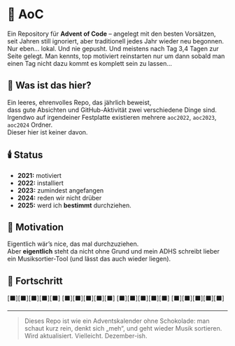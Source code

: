 # 🎄 AoC

Ein Repository für **Advent of Code** – angelegt mit den besten Vorsätzen,  
seit Jahren still ignoriert, aber traditionell jedes Jahr wieder neu begonnen.  
Nur eben... lokal. Und nie gepusht. Und meistens nach Tag 3,4 Tagen zur Seite gelegt.
Man kennts, top motiviert reinstarten nur um dann sobald man einen Tag nicht dazu kommt es komplett sein zu lassen...

## 🧊 Was ist das hier?

Ein leeres, ehrenvolles Repo, das jährlich beweist,  
dass gute Absichten und GitHub-Aktivität zwei verschiedene Dinge sind.  
Irgendwo auf irgendeiner Festplatte existieren mehrere `aoc2022`, `aoc2023`, `aoc2024` Ordner.  
Dieser hier ist keiner davon.

## 🕯️ Status

- **2021:** motiviert  
- **2022:** installiert  
- **2023:** zumindest angefangen  
- **2024:** reden wir nicht drüber  
- **2025:** werd ich **bestimmt** durchziehen.

## 📎 Motivation

Eigentlich wär’s nice, das mal durchzuziehen.  
Aber **eigentlich** steht da nicht ohne Grund
und mein ADHS schreibt lieber ein Musiksortier-Tool (und lässt das auch wieder liegen).

## 📆 Fortschritt

[⬛][⬛][⬛][⬛][⬛]
[⬛][⬛][⬛][⬛][⬛]
[⬛][⬛][⬛][⬛][⬛]
[⬛][⬛][⬛][⬛][⬛]

---

> Dieses Repo ist wie ein Adventskalender ohne Schokolade:
> man schaut kurz rein, denkt sich „meh“, und geht wieder Musik sortieren.
> Wird aktualisiert. Vielleicht. Dezember-ish.
